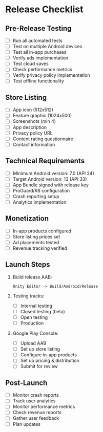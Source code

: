 # Release Checklist

## Pre-Release Testing
- [ ] Run all automated tests
- [ ] Test on multiple Android devices
- [ ] Test all in-app purchases
- [ ] Verify ads implementation
- [ ] Test cloud saves
- [ ] Check performance metrics
- [ ] Verify privacy policy implementation
- [ ] Test offline functionality

## Store Listing
- [ ] App icon (512x512)
- [ ] Feature graphic (1024x500)
- [ ] Screenshots (min 4)
- [ ] App description
- [ ] Privacy policy URL
- [ ] Content rating questionnaire
- [ ] Contact information

## Technical Requirements
- [ ] Minimum Android version: 7.0 (API 24)
- [ ] Target Android version: 13 (API 33)
- [ ] App Bundle signed with release key
- [ ] ProGuard/R8 configuration
- [ ] Crash reporting setup
- [ ] Analytics implementation

## Monetization
- [ ] In-app products configured
- [ ] Store listing prices set
- [ ] Ad placements tested
- [ ] Revenue tracking verified

## Launch Steps
1. Build release AAB:
   ```
   Unity Editor -> Build/Android/Release
   ```

2. Testing tracks:
   - [ ] Internal testing
   - [ ] Closed testing (beta)
   - [ ] Open testing
   - [ ] Production

3. Google Play Console:
   - [ ] Upload AAB
   - [ ] Set up store listing
   - [ ] Configure in-app products
   - [ ] Set up pricing & distribution
   - [ ] Submit for review

## Post-Launch
- [ ] Monitor crash reports
- [ ] Track user analytics
- [ ] Monitor performance metrics
- [ ] Check revenue reports
- [ ] Gather user feedback
- [ ] Plan updates

